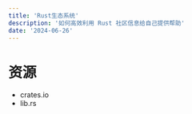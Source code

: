 ```yaml
---
title: 'Rust生态系统'
description: '如何高效利用 Rust 社区信息给自己提供帮助'
date: '2024-06-26'
---
```


# 资源
- crates.io
- lib.rs

